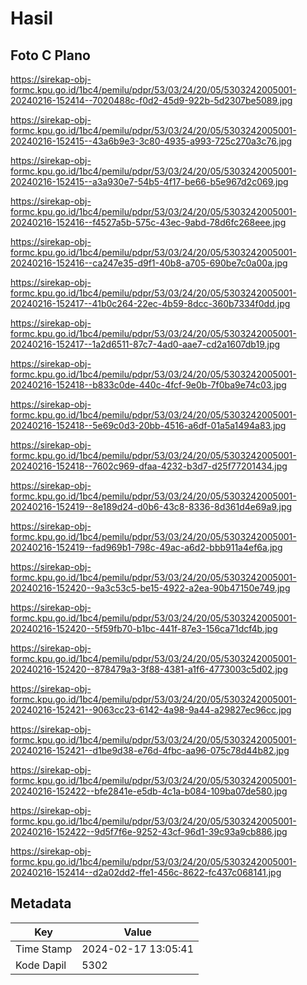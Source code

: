 # Hasil

## Foto C Plano

https://sirekap-obj-formc.kpu.go.id/1bc4/pemilu/pdpr/53/03/24/20/05/5303242005001-20240216-152414--7020488c-f0d2-45d9-922b-5d2307be5089.jpg

https://sirekap-obj-formc.kpu.go.id/1bc4/pemilu/pdpr/53/03/24/20/05/5303242005001-20240216-152415--43a6b9e3-3c80-4935-a993-725c270a3c76.jpg

https://sirekap-obj-formc.kpu.go.id/1bc4/pemilu/pdpr/53/03/24/20/05/5303242005001-20240216-152415--a3a930e7-54b5-4f17-be66-b5e967d2c069.jpg

https://sirekap-obj-formc.kpu.go.id/1bc4/pemilu/pdpr/53/03/24/20/05/5303242005001-20240216-152416--f4527a5b-575c-43ec-9abd-78d6fc268eee.jpg

https://sirekap-obj-formc.kpu.go.id/1bc4/pemilu/pdpr/53/03/24/20/05/5303242005001-20240216-152416--ca247e35-d9f1-40b8-a705-690be7c0a00a.jpg

https://sirekap-obj-formc.kpu.go.id/1bc4/pemilu/pdpr/53/03/24/20/05/5303242005001-20240216-152417--41b0c264-22ec-4b59-8dcc-360b7334f0dd.jpg

https://sirekap-obj-formc.kpu.go.id/1bc4/pemilu/pdpr/53/03/24/20/05/5303242005001-20240216-152417--1a2d6511-87c7-4ad0-aae7-cd2a1607db19.jpg

https://sirekap-obj-formc.kpu.go.id/1bc4/pemilu/pdpr/53/03/24/20/05/5303242005001-20240216-152418--b833c0de-440c-4fcf-9e0b-7f0ba9e74c03.jpg

https://sirekap-obj-formc.kpu.go.id/1bc4/pemilu/pdpr/53/03/24/20/05/5303242005001-20240216-152418--5e69c0d3-20bb-4516-a6df-01a5a1494a83.jpg

https://sirekap-obj-formc.kpu.go.id/1bc4/pemilu/pdpr/53/03/24/20/05/5303242005001-20240216-152418--7602c969-dfaa-4232-b3d7-d25f77201434.jpg

https://sirekap-obj-formc.kpu.go.id/1bc4/pemilu/pdpr/53/03/24/20/05/5303242005001-20240216-152419--8e189d24-d0b6-43c8-8336-8d361d4e69a9.jpg

https://sirekap-obj-formc.kpu.go.id/1bc4/pemilu/pdpr/53/03/24/20/05/5303242005001-20240216-152419--fad969b1-798c-49ac-a6d2-bbb911a4ef6a.jpg

https://sirekap-obj-formc.kpu.go.id/1bc4/pemilu/pdpr/53/03/24/20/05/5303242005001-20240216-152420--9a3c53c5-be15-4922-a2ea-90b47150e749.jpg

https://sirekap-obj-formc.kpu.go.id/1bc4/pemilu/pdpr/53/03/24/20/05/5303242005001-20240216-152420--5f59fb70-b1bc-441f-87e3-156ca71dcf4b.jpg

https://sirekap-obj-formc.kpu.go.id/1bc4/pemilu/pdpr/53/03/24/20/05/5303242005001-20240216-152420--878479a3-3f88-4381-a1f6-4773003c5d02.jpg

https://sirekap-obj-formc.kpu.go.id/1bc4/pemilu/pdpr/53/03/24/20/05/5303242005001-20240216-152421--9063cc23-6142-4a98-9a44-a29827ec96cc.jpg

https://sirekap-obj-formc.kpu.go.id/1bc4/pemilu/pdpr/53/03/24/20/05/5303242005001-20240216-152421--d1be9d38-e76d-4fbc-aa96-075c78d44b82.jpg

https://sirekap-obj-formc.kpu.go.id/1bc4/pemilu/pdpr/53/03/24/20/05/5303242005001-20240216-152422--bfe2841e-e5db-4c1a-b084-109ba07de580.jpg

https://sirekap-obj-formc.kpu.go.id/1bc4/pemilu/pdpr/53/03/24/20/05/5303242005001-20240216-152422--9d5f7f6e-9252-43cf-96d1-39c93a9cb886.jpg

https://sirekap-obj-formc.kpu.go.id/1bc4/pemilu/pdpr/53/03/24/20/05/5303242005001-20240216-152414--d2a02dd2-ffe1-456c-8622-fc437c068141.jpg


## Metadata

| Key        | Value               |
| ---------- | ------------------- |
| Time Stamp | 2024-02-17 13:05:41 |
| Kode Dapil | 5302                |



